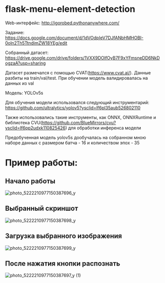 # flask-menu-element-detection

Web-интерфейс: http://igorobed.pythonanywhere.com/

Задание: https://docs.google.com/document/d/1dVOdpIeV7DJfANbHMHOBI-0oln2Th5TtndimZW18YEg/edit

Собранный датасет: https://drive.google.com/drive/folders/1VXX9DOlfOyB7F9xYFmsneDD6NkDogzaA?usp=sharing

Датасет размечался с помощью CVAT(https://www.cvat.ai/). Данные разбиты на train/val/test. При обучении модель валидировалась на данных из val

Модель: YOLOv5s

Для обучения модели использовался следующий инструментарий: https://github.com/ultralytics/yolov5?ysclid=lf6pl35aub526802110

Также использовались такие инструменты, как ONNX, ONNXRuntime и библиотека CVU(https://github.com/BlueMirrors/cvu?ysclid=lf6pp2udxk110825426) для обработки инференса модели

Предобученная модель yolov5s дообучалась на собранном мною наборе данных с размером батча - 16 и количеством эпох - 35

# Пример работы:

## Начало работы

![photo_5222210977150387696_y](https://user-images.githubusercontent.com/43452966/224692379-f375e0af-898b-4b2a-9bb2-722efadda095.jpg)

## Выбранный скриншот

![photo_5222210977150387698_y](https://user-images.githubusercontent.com/43452966/224692673-2332b61e-ae5f-40db-a19d-3ac316947038.jpg)

## Загрузка выбранного изображения

![photo_5222210977150387699_y](https://user-images.githubusercontent.com/43452966/224692885-b18551b0-33a8-406a-ab5e-da19abc71cea.jpg)

## После нажатия кнопки распознать

![photo_5222210977150387697_y (1)](https://user-images.githubusercontent.com/43452966/224693040-8f052282-5fc4-46d0-9cbc-6564e3480eb0.jpg)


